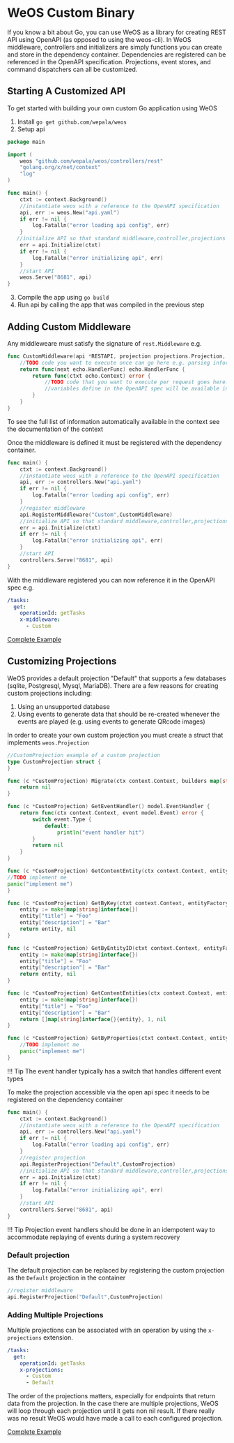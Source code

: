 # WeOS Custom Binary

If you know a bit about Go, you can use WeOS as a library for creating REST API using OpenAPI (as opposed to using the weos-cli). In WeOS middleware,
controllers and initializers are simply functions you can create and store in the dependency container. Dependencies are
registered can be referenced in the OpenAPI specification. Projections, event stores, and command dispatchers can all be
customized.

## Starting A Customized  API

To get started with building your own custom Go application using WeOS

1. Install `go get github.com/wepala/weos`
2. Setup api
```go
package main

import (
	weos "github.com/wepala/weos/controllers/rest"
	"golang.org/x/net/context"
	"log"
)

func main() {
	ctxt := context.Background()
	//instantiate weos with a reference to the OpenAPI specification
	api, err := weos.New("api.yaml")
	if err != nil {
		log.Fatalln("error loading api config", err)
	}
   //initialize API so that standard middleware,controller,projections etc are registered
	err = api.Initialize(ctxt)
	if err != nil {
		log.Fatalln("error initializing api", err)
	}
	//start API 
	weos.Serve("8681", api)
}
```
3. Compile the app using `go build`
4. Run api by calling the app that was compiled in the previous step

## Adding Custom Middleware

Any middleweare must satisfy the signature of `rest.Middleware` e.g.

```go 
func CustomMiddleware(api *RESTAPI, projection projections.Projection, commandDispatcher model.CommandDispatcher, eventSource model.EventRepository, entityFactory model.EntityFactory, path *openapi3.PathItem, operation *openapi3.Operation) echo.MiddlewareFunc {
	//TODO code you want to execute once can go here e.g. parsing information from OpenAPI spec
	return func(next echo.HandlerFunc) echo.HandlerFunc {
		return func(ctxt echo.Context) error {
			//TODO code that you want to execute per request goes here. 
			//variables define in the OpenAPI spec will be available in the request context ctxt.Request().Context()
		}
	}
}
```

To see the full list of information automatically available in the context see the documentation of the context

Once the middleware is defined it must be registered with the dependency container.

```go
func main() {
    ctxt := context.Background()
    //instantiate weos with a reference to the OpenAPI specification
    api, err := controllers.New("api.yaml")
    if err != nil {
        log.Fatalln("error loading api config", err)
    }
    //register middleware
    api.RegisterMiddleware("Custom",CustomMiddleware)
    //initialize API so that standard middleware,controller,projections etc are registered
    err = api.Initialize(ctxt)
    if err != nil {
        log.Fatalln("error initializing api", err)
    }
    //start API 
    controllers.Serve("8681", api)
}

```

With the middleware registered you can now reference it in the OpenAPI spec e.g.
```yaml
/tasks:
  get:
    operationId: getTasks
    x-middleware:
      - Custom
```
[Complete Example](../examples/customizations/custom_middleware)


## Customizing Projections

WeOS provides a default projection "Default" that supports a few databases (sqlite, Postgresql, Mysql, MariaDB). There are
a few reasons for creating custom projections including:

1. Using an unsupported database
2. Using events to generate data that should be re-created whenever the events are played (e.g. using events to generate QRcode images)

In order to create your own custom projection you must create a struct that implements `weos.Projection`

```go
//CustomProjection example of a custom projection
type CustomProjection struct {
}

func (c *CustomProjection) Migrate(ctx context.Context, builders map[string]dynamicstruct.Builder, deletedFields map[string][]string) error {
    return nil
}

func (c *CustomProjection) GetEventHandler() model.EventHandler {
    return func(ctx context.Context, event model.Event) error {
        switch event.Type {
            default:
                println("event handler hit")
        }
        return nil
    }
}

func (c *CustomProjection) GetContentEntity(ctx context.Context, entityFactory model.EntityFactory, weosID string) (*model.ContentEntity, error) {
//TODO implement me
panic("implement me")
}

func (c *CustomProjection) GetByKey(ctxt context.Context, entityFactory model.EntityFactory, identifiers map[string]interface{}) (map[string]interface{}, error) {
    entity := make(map[string]interface{})
    entity["title"] = "Foo"
    entity["description"] = "Bar"
    return entity, nil
}

func (c *CustomProjection) GetByEntityID(ctxt context.Context, entityFactory model.EntityFactory, id string) (map[string]interface{}, error) {
    entity := make(map[string]interface{})
    entity["title"] = "Foo"
    entity["description"] = "Bar"
    return entity, nil
}

func (c *CustomProjection) GetContentEntities(ctx context.Context, entityFactory model.EntityFactory, page int, limit int, query string, sortOptions map[string]string, filterOptions map[string]interface{}) ([]map[string]interface{}, int64, error) {
    entity := make(map[string]interface{})
    entity["title"] = "Foo"
    entity["description"] = "Bar"
    return []map[string]interface{}{entity}, 1, nil
}

func (c *CustomProjection) GetByProperties(ctxt context.Context, entityFactory model.EntityFactory, identifiers map[string]interface{}) ([]map[string]interface{}, error) {
    //TODO implement me
    panic("implement me")
}
```
!!! Tip
The event handler typically has a switch that handles different event types

To make the projection accessible via the open api spec it needs to be registered on the dependency container

```go
func main() {
    ctxt := context.Background()
    //instantiate weos with a reference to the OpenAPI specification
    api, err := controllers.New("api.yaml")
    if err != nil {
        log.Fatalln("error loading api config", err)
    }
    //register projection
    api.RegisterProjection("Default",CustomProjection)
    //initialize API so that standard middleware,controller,projections etc are registered
    err = api.Initialize(ctxt)
    if err != nil {
        log.Fatalln("error initializing api", err)
    }
    //start API 
    controllers.Serve("8681", api)
}

```

!!! Tip
Projection event handlers should be done in an idempotent way to accommodate replaying of events during a system recovery

### Default projection
The default projection can be replaced by registering the custom projection as the `Default` projection in the container
```go
//register middleware
api.RegisterProjection("Default",CustomProjection)
```

### Adding Multiple Projections
Multiple projections can be associated with an operation by using the `x-projections` extension.
```yaml
/tasks:
  get:
    operationId: getTasks
    x-projections:
      - Custom
      - Default
```

The order of the projections matters, especially for endpoints that return data from the projection. In the case there are
multiple projections, WeOS will loop through each projection until it gets non nil result. If there really was no result
WeOS would have made a call to each configured projection.

[Complete Example](../examples/customizations/multiple_projections)